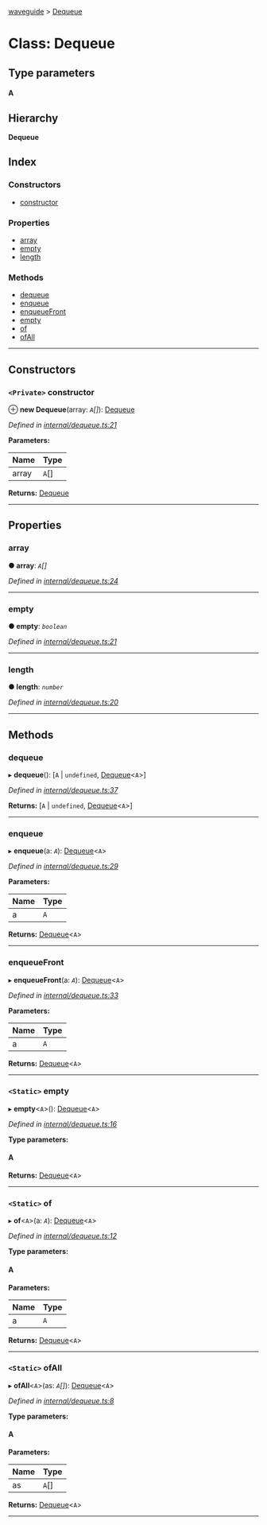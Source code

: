 [waveguide](../README.md) > [Dequeue](../classes/dequeue.md)

# Class: Dequeue

## Type parameters
#### A 
## Hierarchy

**Dequeue**

## Index

### Constructors

* [constructor](dequeue.md#constructor)

### Properties

* [array](dequeue.md#array)
* [empty](dequeue.md#empty)
* [length](dequeue.md#length)

### Methods

* [dequeue](dequeue.md#dequeue-1)
* [enqueue](dequeue.md#enqueue)
* [enqueueFront](dequeue.md#enqueuefront)
* [empty](dequeue.md#empty-1)
* [of](dequeue.md#of)
* [ofAll](dequeue.md#ofall)

---

## Constructors

<a id="constructor"></a>

### `<Private>` constructor

⊕ **new Dequeue**(array: *`A`[]*): [Dequeue](dequeue.md)

*Defined in [internal/dequeue.ts:21](https://github.com/rzeigler/waveguide/blob/a4eddcf/src/internal/dequeue.ts#L21)*

**Parameters:**

| Name | Type |
| ------ | ------ |
| array | `A`[] |

**Returns:** [Dequeue](dequeue.md)

___

## Properties

<a id="array"></a>

###  array

**● array**: *`A`[]*

*Defined in [internal/dequeue.ts:24](https://github.com/rzeigler/waveguide/blob/a4eddcf/src/internal/dequeue.ts#L24)*

___
<a id="empty"></a>

###  empty

**● empty**: *`boolean`*

*Defined in [internal/dequeue.ts:21](https://github.com/rzeigler/waveguide/blob/a4eddcf/src/internal/dequeue.ts#L21)*

___
<a id="length"></a>

###  length

**● length**: *`number`*

*Defined in [internal/dequeue.ts:20](https://github.com/rzeigler/waveguide/blob/a4eddcf/src/internal/dequeue.ts#L20)*

___

## Methods

<a id="dequeue-1"></a>

###  dequeue

▸ **dequeue**(): [`A` \| `undefined`, [Dequeue](dequeue.md)<`A`>]

*Defined in [internal/dequeue.ts:37](https://github.com/rzeigler/waveguide/blob/a4eddcf/src/internal/dequeue.ts#L37)*

**Returns:** [`A` \| `undefined`, [Dequeue](dequeue.md)<`A`>]

___
<a id="enqueue"></a>

###  enqueue

▸ **enqueue**(a: *`A`*): [Dequeue](dequeue.md)<`A`>

*Defined in [internal/dequeue.ts:29](https://github.com/rzeigler/waveguide/blob/a4eddcf/src/internal/dequeue.ts#L29)*

**Parameters:**

| Name | Type |
| ------ | ------ |
| a | `A` |

**Returns:** [Dequeue](dequeue.md)<`A`>

___
<a id="enqueuefront"></a>

###  enqueueFront

▸ **enqueueFront**(a: *`A`*): [Dequeue](dequeue.md)<`A`>

*Defined in [internal/dequeue.ts:33](https://github.com/rzeigler/waveguide/blob/a4eddcf/src/internal/dequeue.ts#L33)*

**Parameters:**

| Name | Type |
| ------ | ------ |
| a | `A` |

**Returns:** [Dequeue](dequeue.md)<`A`>

___
<a id="empty-1"></a>

### `<Static>` empty

▸ **empty**<`A`>(): [Dequeue](dequeue.md)<`A`>

*Defined in [internal/dequeue.ts:16](https://github.com/rzeigler/waveguide/blob/a4eddcf/src/internal/dequeue.ts#L16)*

**Type parameters:**

#### A 

**Returns:** [Dequeue](dequeue.md)<`A`>

___
<a id="of"></a>

### `<Static>` of

▸ **of**<`A`>(a: *`A`*): [Dequeue](dequeue.md)<`A`>

*Defined in [internal/dequeue.ts:12](https://github.com/rzeigler/waveguide/blob/a4eddcf/src/internal/dequeue.ts#L12)*

**Type parameters:**

#### A 
**Parameters:**

| Name | Type |
| ------ | ------ |
| a | `A` |

**Returns:** [Dequeue](dequeue.md)<`A`>

___
<a id="ofall"></a>

### `<Static>` ofAll

▸ **ofAll**<`A`>(as: *`A`[]*): [Dequeue](dequeue.md)<`A`>

*Defined in [internal/dequeue.ts:8](https://github.com/rzeigler/waveguide/blob/a4eddcf/src/internal/dequeue.ts#L8)*

**Type parameters:**

#### A 
**Parameters:**

| Name | Type |
| ------ | ------ |
| as | `A`[] |

**Returns:** [Dequeue](dequeue.md)<`A`>

___


